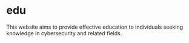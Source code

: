 # edu
This website aims to provide effective education to individuals seeking knowledge in cybersecurity and related fields.
